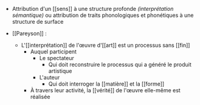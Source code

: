 - Attribution d'un [[sens]] à une structure profonde _(interprétation sémantique)_ ou attribution de traits phonologiques et phonétiques à une structure de surface


- [[Pareyson]] :
	-  L'[[interprétation]] de l'œuvre d'[[art]] est un processus sans [[fin]]
	    - Auquel participent
	      - Le spectateur
	        - Qui doit reconstruire le processus qui a généré le produit artistique
	      - L'auteur
	        - Qui doit interroger la [[matière]] et la [[forme]]
	    - À travers leur activité, la [[vérité]] de l'œuvre elle-même est réalisée